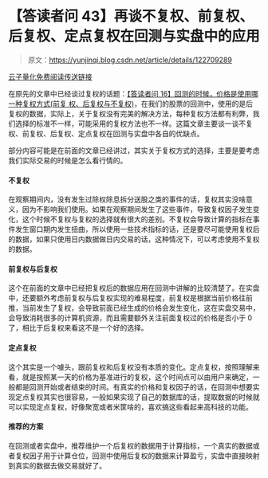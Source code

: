# 【答读者问 43】再谈不复权、前复权、后复权、定点复权在回测与实盘中的应用

> 原文：<https://yunjinqi.blog.csdn.net/article/details/122709289>

[云子量化免费阅读传送链接](https://www.yunjinqi.top/article/93)

在原先的文章中已经谈过复权的话题：[【答读者问 16】回测的时候，价格是使用哪一种复权方式(前复
权、后复权与不复权)](https://yunjinqi.blog.csdn.net/article/details/119106891)，在我们的股票的回测中，使用的是后复权的数据，实际上，关于复权没有完美的解决方法，每种复权方法都有利弊，我们选择的标准不一样，可能采用的复权方法也不一样。这篇文章主要谈一谈不复权、前复权、后复权、定点复权在回测与实盘中各自的优缺点。

部分内容可能是在前面的文章已经讲过，其实关于复权方式的选择，主要是要考虑我们实际交易的时候是怎么看行情的。

#### 不复权

在观察期间内，没有发生过除权除息拆分送股之类的事件的话，复权其实没啥意义，因为不影响我们使用。如果在观察期间发生了这些事件，导致复权因子发生变化，这个时候不复权与复权的选择就有很大的差别。不复权会导致计算的指标在事件发生窗口期内发生扭曲，所以使用一些技术指标的话，还是要尽可能使用复权后的数据，如果只使用日内数据做日内交易的话，这种情况下，可以考虑使用不复权的数据。

#### 前复权与后复权

这个在前面的文章中已经把复权后的数据应用在回测中讲解的比较清楚了。在实盘中，还要额外考虑前复权与后复权实现的难易程度，前复权是根据当前价格往前推，当前发生了复权，会导致前面已经生成的价格会发生变化，这在实盘交易中，会导致消耗很多的计算机资源，而且需要额外关注前面复权过的价格是否小于 0 了，相比于后复权来看这不是一个好的选择。

#### 定点复权

这个其实是一个噱头，跟前复权和后复权没有本质的变化。定点复权，按照理解来看，就是按照某一天的价格为基准进行的复权，这个时间点可以由用户来确定，一般都是回测开始或者结束的时间。有真实的价格和复权因子的话，在回测中想要实现定点复权其实也很容易，一般如果实现了自己的数据库的话，提取数据的时候就可以实现定点复权，好像聚宽或者米筐啥的，喜欢搞这些看起来高科技的功能。

#### 推荐的方案

在回测或者实盘中，推荐维护一个后复权的数据用于计算指标，一个真实的数据或者复权因子用于计算仓位，回测中使用后复权的数据来计算盈亏，实盘中直接映射到真实的数据去做交易就好了。
